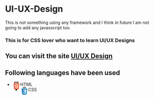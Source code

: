 # UI-UX-Design

This is not something using any framework and I think in future I am not going to add any javasscript too.

### This is for CSS lover who want to learn UI/UX Designs

## You can visit the site [UI/UX Design](https://surajondev.github.io/UI-UX-Design/)

## Following languages have been used
- <img align="left" alt="HTML5" width="26px" src="https://raw.githubusercontent.com/github/explore/80688e429a7d4ef2fca1e82350fe8e3517d3494d/topics/html/html.png" /> HTML
- <img align="left" alt="CSS3" width="26px" src="https://raw.githubusercontent.com/github/explore/80688e429a7d4ef2fca1e82350fe8e3517d3494d/topics/css/css.png" /> CSS
